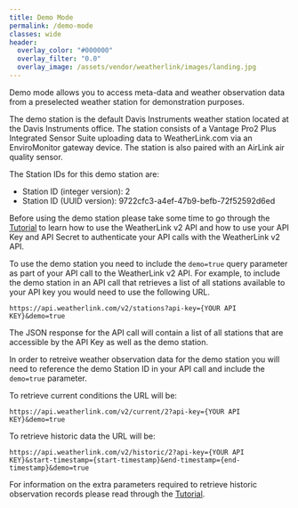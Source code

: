 ```yaml
---
title: Demo Mode
permalink: /demo-mode
classes: wide
header:
  overlay_color: "#000000"
  overlay_filter: "0.0"
  overlay_image: /assets/vendor/weatherlink/images/landing.jpg
---
```


Demo mode allows you to access meta-data and weather observation data from a preselected weather station for demonstration purposes.

The demo station is the default Davis Instruments weather station located at the Davis Instruments office. The station consists of a Vantage Pro2 Plus Integrated Sensor Suite uploading data to WeatherLink.com via an EnviroMonitor gateway device. The station is also paired with an AirLink air quality sensor.

The Station IDs for this demo station are:

* Station ID (integer version): 2
* Station ID (UUID version): 9722cfc3-a4ef-47b9-befb-72f52592d6ed

Before using the demo station please take some time to go through the [Tutorial](tutorial) to learn how to use the WeatherLink v2 API and how to use your API Key and API Secret to authenticate your API calls with the WeatherLink v2 API.

To use the demo station you need to include the `demo=true` query parameter as part of your API call to the WeatherLink v2 API. For example, to include the demo station in an API call that retrieves a list of all stations available to your API key you would need to use the following URL.

```
https://api.weatherlink.com/v2/stations?api-key={YOUR API KEY}&demo=true
```

The JSON response for the API call will contain a list of all stations that are accessible by the API Key as well as the demo station.

In order to retreive weather observation data for the demo station you will need to reference the demo Station ID in your API call and include the `demo=true` parameter.

To retrieve current conditions the URL will be:

```
https://api.weatherlink.com/v2/current/2?api-key={YOUR API KEY}&demo=true
```

To retrieve historic data the URL will be:

```
https://api.weatherlink.com/v2/historic/2?api-key={YOUR API KEY}&start-timestamp={start-timestamp}&end-timestamp={end-timestamp}&demo=true
```

For information on the extra parameters required to retrieve historic observation records please read through the [Tutorial](tutorial).